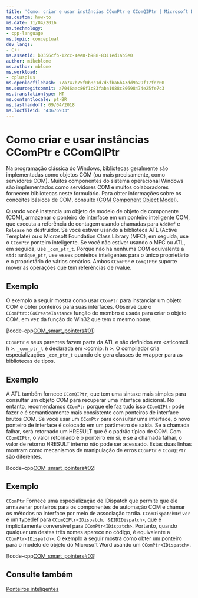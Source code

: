 ```yaml
---
title: 'Como: criar e usar instâncias CComPtr e CComQIPtr | Microsoft Docs'
ms.custom: how-to
ms.date: 11/04/2016
ms.technology:
- cpp-language
ms.topic: conceptual
dev_langs:
- C++
ms.assetid: b0356cfb-12cc-4ee8-b988-8311ed1ab5e0
author: mikeblome
ms.author: mblome
ms.workload:
- cplusplus
ms.openlocfilehash: 77a747b75f0b8c1d7d5fba6b43dd9a29f17fdc00
ms.sourcegitcommit: a7046aac86f1c83faba1088c80698474e25fe7c3
ms.translationtype: MT
ms.contentlocale: pt-BR
ms.lasthandoff: 09/04/2018
ms.locfileid: "43676933"
---
```

# <a name="how-to-create-and-use-ccomptr-and-ccomqiptr-instances"></a>Como criar e usar instâncias CComPtr e CComQIPtr
Na programação clássica do Windows, bibliotecas geralmente são implementadas como objetos COM (ou mais precisamente, como servidores COM). Muitos componentes do sistema operacional Windows são implementados como servidores COM e muitos colaboradores fornecem bibliotecas neste formulário. Para obter informações sobre os conceitos básicos de COM, consulte [(COM Component Object Model)](/windows/desktop/com/component-object-model--com--portal).  
  
 Quando você instancia um objeto de modelo de objeto de componente (COM), armazenar o ponteiro de interface em um ponteiro inteligente COM, que executa a referência de contagem usando chamadas para `AddRef` e `Release` no destruidor. Se você estiver usando a biblioteca ATL (Active Template) ou o Microsoft Foundation Class Library (MFC), em seguida, use o `CComPtr` ponteiro inteligente. Se você não estiver usando o MFC ou ATL, em seguida, use `_com_ptr_t`. Porque não há nenhuma COM equivalente a `std::unique_ptr`, use esses ponteiros inteligentes para o único proprietário e o proprietário de vários cenários. Ambos `CComPtr` e `ComQIPtr` suporte mover as operações que têm referências de rvalue.  
  
## <a name="example"></a>Exemplo  
 O exemplo a seguir mostra como usar `CComPtr` para instanciar um objeto COM e obter ponteiros para suas interfaces. Observe que o `CComPtr::CoCreateInstance` função de membro é usada para criar o objeto COM, em vez da função do Win32 que tem o mesmo nome.  
  
 [!code-cpp[COM_smart_pointers#01](../cpp/codesnippet/CPP/how-to-create-and-use-ccomptr-and-ccomqiptr-instances_1.cpp)]  
  
 `CComPtr` e seus parentes fazem parte da ATL e são definidos em \<atlcomcli. h >. `_com_ptr_t` é declarada em \<comip. h >. O compilador cria especializações `_com_ptr_t` quando ele gera classes de wrapper para as bibliotecas de tipos.  
  
## <a name="example"></a>Exemplo  
 A ATL também fornece `CComQIPtr`, que tem uma sintaxe mais simples para consultar um objeto COM para recuperar uma interface adicional. No entanto, recomendamos `CComPtr` porque ele faz tudo isso `CComQIPtr` pode fazer e é semanticamente mais consistente com ponteiros de interface brutos COM. Se você usar um `CComPtr` para consultar uma interface, o novo ponteiro de interface é colocado em um parâmetro de saída. Se a chamada falhar, será retornado um HRESULT que é o padrão típico de COM. Com `CComQIPtr`, o valor retornado é o ponteiro em si, e se a chamada falhar, o valor de retorno HRESULT interno não pode ser acessado. Estas duas linhas mostram como mecanismos de manipulação de erros `CComPtr` e `CComQIPtr` são diferentes.  
  
 [!code-cpp[COM_smart_pointers#02](../cpp/codesnippet/CPP/how-to-create-and-use-ccomptr-and-ccomqiptr-instances_2.cpp)]  
  
## <a name="example"></a>Exemplo  
 `CComPtr` Fornece uma especialização de IDispatch que permite que ele armazenar ponteiros para os componentes de automação COM e chamar os métodos na interface por meio de associação tardia. `CComDispatchDriver` é um typedef para `CComQIPtr<IDispatch, &IIDIDispatch>`, que é implicitamente conversível para `CComPtr<IDispatch>`. Portanto, quando qualquer um destes três nomes aparece no código, é equivalente a `CComPtr<IDispatch>`. O exemplo a seguir mostra como obter um ponteiro para o modelo de objeto do Microsoft Word usando um `CComPtr<IDispatch>`.  
  
 [!code-cpp[COM_smart_pointers#03](../cpp/codesnippet/CPP/how-to-create-and-use-ccomptr-and-ccomqiptr-instances_3.cpp)]  
  
## <a name="see-also"></a>Consulte também  
 [Ponteiros inteligentes](../cpp/smart-pointers-modern-cpp.md)